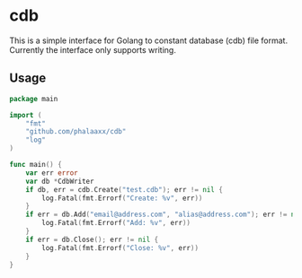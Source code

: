 cdb
===

This is a simple interface for Golang to constant database (cdb) file format.  
Currently the interface only supports writing.

Usage
---

```go
package main

import (
	"fmt"
	"github.com/phalaaxx/cdb"
	"log"
)

func main() {
	var err error
	var db *CdbWriter
	if db, err = cdb.Create("test.cdb"); err != nil {
		log.Fatal(fmt.Errorf("Create: %v", err))
	}
	if err = db.Add("email@address.com", "alias@address.com"); err != nil {
		log.Fatal(fmt.Errorf("Add: %v", err))
	}
	if err = db.Close(); err != nil {
		log.Fatal(fmt.Errorf("Close: %v", err))
	}
}
```
